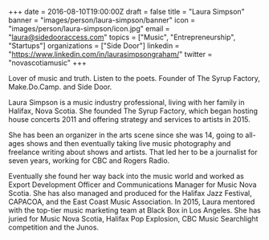 +++
date = 2016-08-10T19:00:00Z
draft = false
title = "Laura Simpson"
banner = "images/person/laura-simpson/banner"
icon = "images/person/laura-simpson/icon.jpg"
email = "laura@sidedooraccess.com"
topics = ["Music", "Entrepreneurship", "Startups"]
organizations = ["Side Door"]
linkedin = "https://www.linkedin.com/in/laurasimpsongraham/"
twitter = "novascotiamusic"
+++

Lover of music and truth. Listen to the poets. Founder of The Syrup Factory, Make.Do.Camp. and Side Door. 

Laura Simpson is a music industry professional, living with her family in Halifax, Nova Scotia. She founded The Syrup Factory, which began hosting house concerts 2011 and offering strategy and services to artists in 2015.

She has been an organizer in the arts scene since she was 14, going to all-ages shows and then eventually taking live music photography and freelance writing about shows and artists. That led her to be a journalist for seven years, working for CBC and Rogers Radio.

Eventually she found her way back into the music world and worked as Export Development Officer and Communications Manager for Music Nova Scotia. She has also managed and produced for the Halifax Jazz Festival, CAPACOA, and the East Coast Music Association. In 2015, Laura mentored with the top-tier music marketing team at Black Box in Los Angeles. She has juried for Music Nova Scotia, Halifax Pop Explosion, CBC Music Searchlight competition and the Junos.
